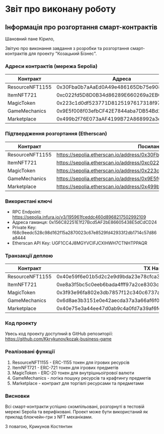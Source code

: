 # Звіт про виконану роботу

## Інформація про розгортання смарт-контрактів

Шановний пане Кірило,

Звітую про виконання завдання з розробки та розгортання смарт-контрактів для проекту "Козацький Бізнес".

### Адреси контрактів (мережа Sepolia)

| Контракт | Адреса |
|----------|--------|
| ResourceNFT1155 | 0x30Fba0b7aAaEd0A49e486165Db75e908817b0B0D |
| ItemNFT721 | 0xc022fd5D8D0B34d86289E660269a2EBCFD1B5781 |
| MagicToken | 0x223c1d0df523771D8125197617318f97Dd913C51 |
| GameMechanics | 0x9E5f008f03efbCF42E7844aba7DB54Bd2998Da8B |
| Marketplace | 0x499b2f76E073aAF4199B72A868992a3e29f79096 |

### Підтвердження розгортання (Etherscan)

| Контракт | Посилання на верифікацію |
|----------|--------------------------|
| ResourceNFT1155 | https://sepolia.etherscan.io/address/0x30Fba0b7aAaEd0A49e486165Db75e908817b0B0D#code |
| ItemNFT721 | https://sepolia.etherscan.io/address/0xc022fd5D8D0B34d86289E660269a2EBCFD1B5781#code |
| MagicToken | https://sepolia.etherscan.io/address/0x223c1d0df523771D8125197617318f97Dd913C51#code |
| GameMechanics | https://sepolia.etherscan.io/address/0x9E5f008f03efbCF42E7844aba7DB54Bd2998Da8B#code |
| Marketplace | https://sepolia.etherscan.io/address/0x499b2f76E073aAF4199B72A868992a3e29f79096#code |

### Використані ключі

- RPC Endpoint: https://sepolia.infura.io/v3/195961fceddc460d8968217502992109
- Адреса гаманця: 0x156C82251E1f27Bcd5AF2bE86605438E5dCdCD24
- Private Key: f68c9eedc528c98d162f15a2870023c67e8529fd42933f2db1714c57d86a8444
- Etherscan API Key: UGF1CC4J8MGYVCIFJCXIHWH7CTNHTPPAQR

### Транзакції деплою

| Контракт | TX Hash |
|----------|---------|
| ResourceNFT1155 | 0x40e59f6e01b5d2c2e9d9bda23e78cfca3e010f8aed2c21dcd6a017b1c3fd1c57 |
| ItemNFT721 | 0xe8a3f5bc5c0eeb6bada4fff97a2ce8303cf4c4f3ff95fd8a21e3b2f3ef21deff |
| MagicToken | 0x3f93e96fa802e3db7857f12c340c6737af7f81a88ca1de8584c3f7b5def7f24e |
| GameMechanics | 0x6d8ae3b3151e0e42aecda37a3a66af6f0246387f0b0ebdc17b8b05e3cfd5ba9e |
| Marketplace | 0x40e75e3a44ee47d0ab9c4a0fd7a39af6feadfcf92fcd7b0242b7ead577deff52 |

### Код проекту

Увесь код проекту доступний в GitHub репозиторії:
https://github.com/Kkrykunov/kozak-business-game

### Реалізовані функції

1. ResourceNFT1155 - ERC-1155 токен для ігрових ресурсів
2. ItemNFT721 - ERC-721 токен для ігрових предметів
3. MagicToken - ERC-20 токен для внутрішньоігрової валюти
4. GameMechanics - логіка пошуку ресурсів та крафтингу предметів
5. Marketplace - контракт для торгівлі ресурсами та предметами

### Висновки

Всі смарт-контракти успішно скомпільовані, розгорнуті в тестовій мережі Sepolia та верифіковані. Проект може бути використаний як приклад блокчейн-гри з NFT механіками.

З повагою,
Крикунов Костянтин